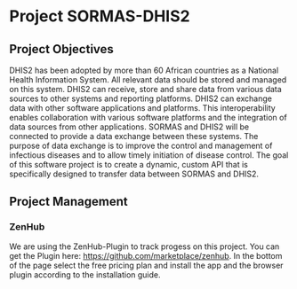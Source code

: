 # Project SORMAS-DHIS2

## Project Objectives
DHIS2 has been adopted by more than 60 African countries as a National Health Information System. All relevant data should be stored and managed on this system. DHIS2 can receive, store and share data from various data sources to other systems and reporting platforms. DHIS2 can exchange data with other software applications and platforms. This interoperability enables collaboration with various software platforms and the integration of data sources from other applications. SORMAS and DHIS2 will be connected to provide a data exchange between these systems. The purpose of data exchange is to improve the control and management of infectious diseases and to allow timely initiation of disease control. The goal of this software project is to create a dynamic, custom API that is specifically designed to transfer data between SORMAS and DHIS2. 

## Project Management

### ZenHub

We are using the ZenHub-Plugin to track progess on this project. You can get the Plugin here: https://github.com/marketplace/zenhub. In the bottom of the page select the free pricing plan and install the app and the browser plugin according to the installation guide. 

